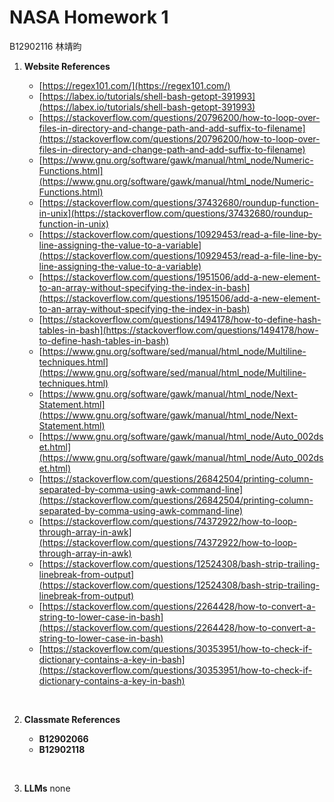 # NASA Homework 1

B12902116 林靖昀

 1. **Website References**  

    * [https://regex101.com/](https://regex101.com/)
    * [https://labex.io/tutorials/shell-bash-getopt-391993](https://labex.io/tutorials/shell-bash-getopt-391993)
    * [https://stackoverflow.com/questions/20796200/how-to-loop-over-files-in-directory-and-change-path-and-add-suffix-to-filename](https://stackoverflow.com/questions/20796200/how-to-loop-over-files-in-directory-and-change-path-and-add-suffix-to-filename)
    * [https://www.gnu.org/software/gawk/manual/html_node/Numeric-Functions.html](https://www.gnu.org/software/gawk/manual/html_node/Numeric-Functions.html)
    * [https://stackoverflow.com/questions/37432680/roundup-function-in-unix](https://stackoverflow.com/questions/37432680/roundup-function-in-unix)
    * [https://stackoverflow.com/questions/10929453/read-a-file-line-by-line-assigning-the-value-to-a-variable](https://stackoverflow.com/questions/10929453/read-a-file-line-by-line-assigning-the-value-to-a-variable)
    * [https://stackoverflow.com/questions/1951506/add-a-new-element-to-an-array-without-specifying-the-index-in-bash](https://stackoverflow.com/questions/1951506/add-a-new-element-to-an-array-without-specifying-the-index-in-bash)
    * [https://stackoverflow.com/questions/1494178/how-to-define-hash-tables-in-bash](https://stackoverflow.com/questions/1494178/how-to-define-hash-tables-in-bash)
    * [https://www.gnu.org/software/sed/manual/html_node/Multiline-techniques.html](https://www.gnu.org/software/sed/manual/html_node/Multiline-techniques.html)
    * [https://www.gnu.org/software/gawk/manual/html_node/Next-Statement.html](https://www.gnu.org/software/gawk/manual/html_node/Next-Statement.html)
    * [https://www.gnu.org/software/gawk/manual/html_node/Auto_002dset.html](https://www.gnu.org/software/gawk/manual/html_node/Auto_002dset.html)
    * [https://stackoverflow.com/questions/26842504/printing-column-separated-by-comma-using-awk-command-line](https://stackoverflow.com/questions/26842504/printing-column-separated-by-comma-using-awk-command-line)
    * [https://stackoverflow.com/questions/74372922/how-to-loop-through-array-in-awk](https://stackoverflow.com/questions/74372922/how-to-loop-through-array-in-awk)
    * [https://stackoverflow.com/questions/12524308/bash-strip-trailing-linebreak-from-output](https://stackoverflow.com/questions/12524308/bash-strip-trailing-linebreak-from-output)
    * [https://stackoverflow.com/questions/2264428/how-to-convert-a-string-to-lower-case-in-bash](https://stackoverflow.com/questions/2264428/how-to-convert-a-string-to-lower-case-in-bash)
    * [https://stackoverflow.com/questions/30353951/how-to-check-if-dictionary-contains-a-key-in-bash](https://stackoverflow.com/questions/30353951/how-to-check-if-dictionary-contains-a-key-in-bash)

<br>

2. **Classmate References**  

    * **B12902066**
    * **B12902118**

<br>

3. **LLMs**
    none
